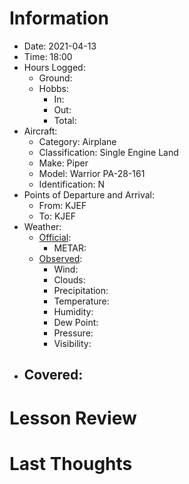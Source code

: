 # Information
- Date: 2021-04-13
- Time: 18:00
- Hours Logged:
	- Ground:
	- Hobbs:
		- In:
		- Out:
		- Total:
- Aircraft:
	- Category: Airplane
	- Classification: Single Engine Land
	- Make: Piper
	- Model: Warrior PA-28-161
	- Identification: N
- Points of Departure and Arrival:
	- From: KJEF
	- To: KJEF
- Weather:
	- [Official](http://aviationwxchartsarchive.com/product/metar):
		- METAR: 
	- [Observed](https://www.wunderground.com/history/daily/us/mo/columbia/KJEF/):
		- Wind: 
		- Clouds: 
		- Precipitation: 
		- Temperature: 
		- Humidity: 
		- Dew Point: 
		- Pressure: 
		- Visibility: 
- Covered:
	- 
# Lesson Review

# Last Thoughts